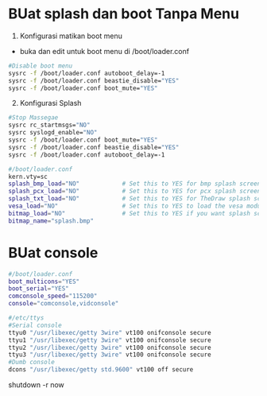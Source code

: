 # BUat splash dan boot Tanpa Menu 
1. Konfigurasi matikan boot menu
- buka dan edit untuk boot menu di /boot/loader.conf
```sh term
#Disable boot menu
sysrc -f /boot/loader.conf autoboot_delay=-1
sysrc -f /boot/loader.conf beastie_disable="YES"
sysrc -f /boot/loader.conf boot_mute="YES"
```

2.  Konfigurasi Splash
```sh file
#Stop Massegae
sysrc rc_startmsgs="NO"
sysrc syslogd_enable="NO"
sysrc -f /boot/loader.conf boot_mute="YES"
sysrc -f /boot/loader.conf beastie_disable="YES"
sysrc -f /boot/loader.conf autoboot_delay=-1

#/boot/loader.conf
kern.vty=sc
splash_bmp_load="NO"            # Set this to YES for bmp splash screen!
splash_pcx_load="NO"            # Set this to YES for pcx splash screen!
splash_txt_load="NO"            # Set this to YES for TheDraw splash screen!
vesa_load="NO"                  # Set this to YES to load the vesa module
bitmap_load="NO"                # Set this to YES if you want splash screen!
bitmap_name="splash.bmp"
```

# BUat console
```sh file
#/boot/loader.conf
boot_multicons="YES"
boot_serial="YES"
comconsole_speed="115200"
console="comconsole,vidconsole"

#/etc/ttys
#Serial console
ttyu0 "/usr/libexec/getty 3wire" vt100 onifconsole secure
ttyu1 "/usr/libexec/getty 3wire" vt100 onifconsole secure
ttyu2 "/usr/libexec/getty 3wire" vt100 onifconsole secure
ttyu3 "/usr/libexec/getty 3wire" vt100 onifconsole secure
#Dumb console
dcons "/usr/libexec/getty std.9600" vt100 off secure
```

shutdown -r now
